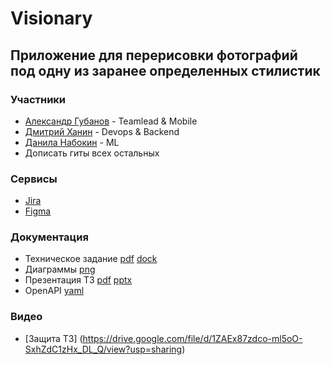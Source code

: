 # Visionary
## Приложение для перерисовки фотографий под одну из заранее определенных стилистик 
### Участники
- [Александр Губанов](https://github.com/AleksandrPravdin) - Teamlead & Mobile
- [Дмитрий Ханин](https://github.com/MysteryL1fe) - Devops & Backend
- [Данила Набокин](https://github.com/Damnning) - ML
- Дописать гиты всех остальных
### Сервисы
* [Jira](https://promaxp82.atlassian.net/jira/software/projects/SCRUM/boards/1)
* [Figma](https://www.figma.com/design/8WzZjcBWFuxjhPgN0SXnbi/Visionary-Login-Screen?node-id=129-313&t=6hd2iUxEWvem2A5I-11)
### Документация
- Техническое задание  [pdf](https://github.com/Mixing-Visionary/Docs/blob/docs-deploy/TechnicalSpecifications/TechSpecs.pdf)  [dock](https://github.com/Mixing-Visionary/Docs/blob/docs-deploy/TechnicalSpecifications/TechSpecs.docx)
- Диаграммы  [png](https://github.com/Mixing-Visionary/Docs/tree/docs-deploy/Diagrams)
- Презентация ТЗ [pdf](https://github.com/Mixing-Visionary/Docs/blob/docs-deploy/TechnicalSpecifications/TechSpecs_presnetation.pdf)  [pptx](https://github.com/Mixing-Visionary/Docs/blob/docs-deploy/TechnicalSpecifications/TechSpecs_presnetation.pptx)
- OpenAPI [yaml](https://github.com/Mixing-Visionary/Docs/blob/docs-deploy/OpenAPI/openapi.yaml)
### Видео
- [Защита ТЗ] (https://drive.google.com/file/d/1ZAEx87zdco-ml5oO-SxhZdC1zHx_DL_Q/view?usp=sharing)